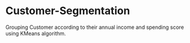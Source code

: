 # Customer-Segmentation
Grouping  Customer according to their annual income and spending score using KMeans algorithm. 
